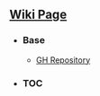 ## **[Wiki Page](https://github.com/trimstray/the-practical-linux-hardening-guide/wiki)**

* ### Base
  * [GH Repository](https://github.com/trimstray/the-practical-linux-hardening-guide/wiki)

* ### TOC